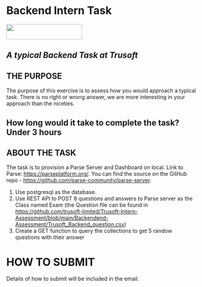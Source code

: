 # Backend Intern Task


<img width="200" height="40" src="https://trusoftng.com/wp-content/uploads/2021/06/Trusoft_Logo-removebg-preview.png">

## _A typical Backend Task at Trusoft_

## THE PURPOSE

The purpose of this exercise is to assess how you would approach a typical task.
There is no right or wrong answer, we are more interesting in your approach than the niceties.

## How long would it take to complete the task? Under 3 hours

## ABOUT THE TASK
The task is to provision a Parse Server and Dashboard on local. 
Link to Parse: https://parseplatform.org/. You can find the source on the GitHub repo - https://github.com/parse-community/parse-server.

1. Use postgresql as the database.
2. Use REST API to POST 8 questions and answers to Parse server as the Class named Exam (the Question file can be found in https://github.com/trusoft-limited/Trusoft-Intern-Assessment/blob/main/Backendend-Assessment/Trusoft_Backend_question.csv)
3. Create a GET function to query the collections to get 5 randow questions with their answer

# HOW TO SUBMIT

Details of how to submit will be included in the email. 
